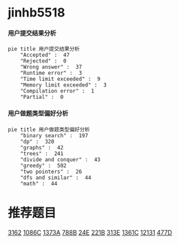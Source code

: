 # jinhb5518

<!-- tabs:start -->



#### **用户提交结果分析**

```mermaid
pie title 用户提交结果分析
    "Accepted" :  47
    "Rejected" :  0
    "Wrong answer" :  37
    "Runtime error" :  3
    "Time limit exceeded" :  9
    "Memory limit exceeded" :  3
    "Compilation error" :  1
    "Partial" :  0
```

#### **用户做题类型偏好分析**

```mermaid
pie title 用户做题类型偏好分析
    "binary search" :  197
    "dp" :  320
    "graphs" :  42
    "trees" :  241
    "divide and conquer" :  43
    "greedy" :  502
    "two pointers" :  26
    "dfs and similar" :  44
    "math" :  44
```



<!-- tabs:end -->
# 推荐题目
[3162](https://codeforces.com/contest/316/problem/2)
[1086C](https://codeforces.com/contest/1086/problem/C)
[1373A](https://codeforces.com/contest/1373/problem/A)
[788B](https://codeforces.com/contest/788/problem/B)
[24E](https://codeforces.com/contest/24/problem/E)
[221B](https://codeforces.com/contest/221/problem/B)
[313E](https://codeforces.com/contest/313/problem/E)
[1361C](https://codeforces.com/contest/1361/problem/C)
[12131](https://codeforces.com/contest/1213/problem/1)
[477D](https://codeforces.com/contest/477/problem/D)
